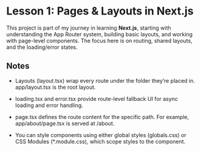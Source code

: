 # Lesson 1: Pages & Layouts in Next.js

This project is part of my journey in learning **Next.js**, starting with understanding the App Router system, building basic layouts, and working with page-level components. The focus here is on routing, shared layouts, and the loading/error states.

## Notes

- Layouts (layout.tsx) wrap every route under the folder they’re placed in. app/layout.tsx is the root layout.

- loading.tsx and error.tsx provide route-level fallback UI for async loading and error handling.

- page.tsx defines the route content for the specific path. For example, app/about/page.tsx is served at /about.

- You can style components using either global styles (globals.css) or CSS Modules (*.module.css), which scope styles to the component.

